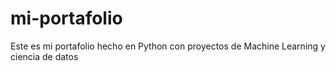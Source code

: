 # mi-portafolio
Este es mi portafolio hecho en Python con proyectos de Machine Learning y ciencia de datos
